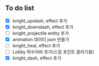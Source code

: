 ## To do list
- [x] knight_upslash, effect 추가
- [x] knight_downslash, effect 추가
- [ ] knight_projectile entity 추가
- [x] animation 데이터 json 만들기
- [ ] knight_heal, effect 추가
- [ ] Lobby 허수아비 추가(스킬 포인트 올리기용)
- [x] knight_dash, effect 추가